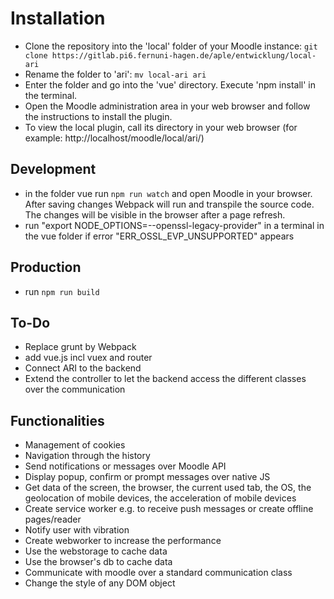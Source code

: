 

# Installation
* Clone the repository into the 'local' folder of your Moodle instance: `git clone https://gitlab.pi6.fernuni-hagen.de/aple/entwicklung/local-ari`
* Rename the folder to 'ari': `mv local-ari ari`
* Enter the folder and go into the 'vue' directory. Execute 'npm install' in the terminal.
* Open the Moodle administration area in your web browser and follow the instructions to install the plugin.
* To view the local plugin, call its directory in your web browser  (for example: http://localhost/moodle/local/ari/)

## Development
* in the folder vue run `npm run watch` and open Moodle in your browser. After saving changes Webpack will run and transpile the source code. The changes will be visible in the browser after a page refresh.
* run "export NODE_OPTIONS=--openssl-legacy-provider" in a terminal in the vue folder if error "ERR_OSSL_EVP_UNSUPPORTED" appears
## Production
* run `npm run build`


## To-Do
* Replace grunt by Webpack
* add vue.js incl vuex and router
* Connect ARI to the backend
* Extend the controller to let the backend access the different classes over the communication

## Functionalities
* Management of cookies
* Navigation through the history
* Send notifications or messages over Moodle API
* Display popup, confirm or prompt messages over native JS
* Get data of the screen, the browser, the current used tab, the OS, the geolocation of mobile devices, the acceleration of mobile devices
* Create service worker e.g. to receive push messages or create offline pages/reader
* Notify user with vibration
* Create webworker to increase the performance
* Use the webstorage to cache data
* Use the browser's db to cache data
* Communicate with moodle over a standard communication class
* Change the style of any DOM object


